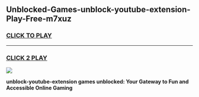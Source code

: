 
## Unblocked-Games-unblock-youtube-extension-Play-Free-m7xuz
<h3>
<a href="https://premium76.site?title=unblock-youtube-extension&ref=21A">CLICK TO PLAY</a></h3>
<hr>

<h3>
<a href="https://premium76.site?title=unblock-youtube-extension&ref=21A">CLICK 2 PLAY</a>
  
</h3>

<a href="https://premium76.site?title=unblock-youtube-extension&ref=21A"><img src="https://clearcache.store/games.png"></a>


**unblock-youtube-extension games unblocked: Your Gateway to Fun and Accessible Online Gaming**
